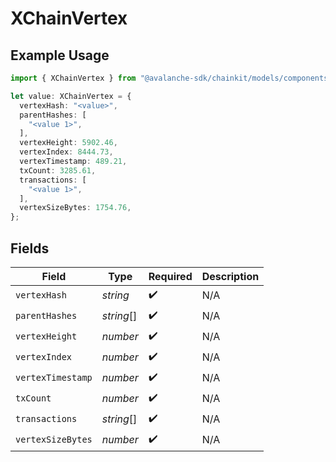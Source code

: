 # XChainVertex

## Example Usage

```typescript
import { XChainVertex } from "@avalanche-sdk/chainkit/models/components";

let value: XChainVertex = {
  vertexHash: "<value>",
  parentHashes: [
    "<value 1>",
  ],
  vertexHeight: 5902.46,
  vertexIndex: 8444.73,
  vertexTimestamp: 489.21,
  txCount: 3285.61,
  transactions: [
    "<value 1>",
  ],
  vertexSizeBytes: 1754.76,
};
```

## Fields

| Field              | Type               | Required           | Description        |
| ------------------ | ------------------ | ------------------ | ------------------ |
| `vertexHash`       | *string*           | :heavy_check_mark: | N/A                |
| `parentHashes`     | *string*[]         | :heavy_check_mark: | N/A                |
| `vertexHeight`     | *number*           | :heavy_check_mark: | N/A                |
| `vertexIndex`      | *number*           | :heavy_check_mark: | N/A                |
| `vertexTimestamp`  | *number*           | :heavy_check_mark: | N/A                |
| `txCount`          | *number*           | :heavy_check_mark: | N/A                |
| `transactions`     | *string*[]         | :heavy_check_mark: | N/A                |
| `vertexSizeBytes`  | *number*           | :heavy_check_mark: | N/A                |